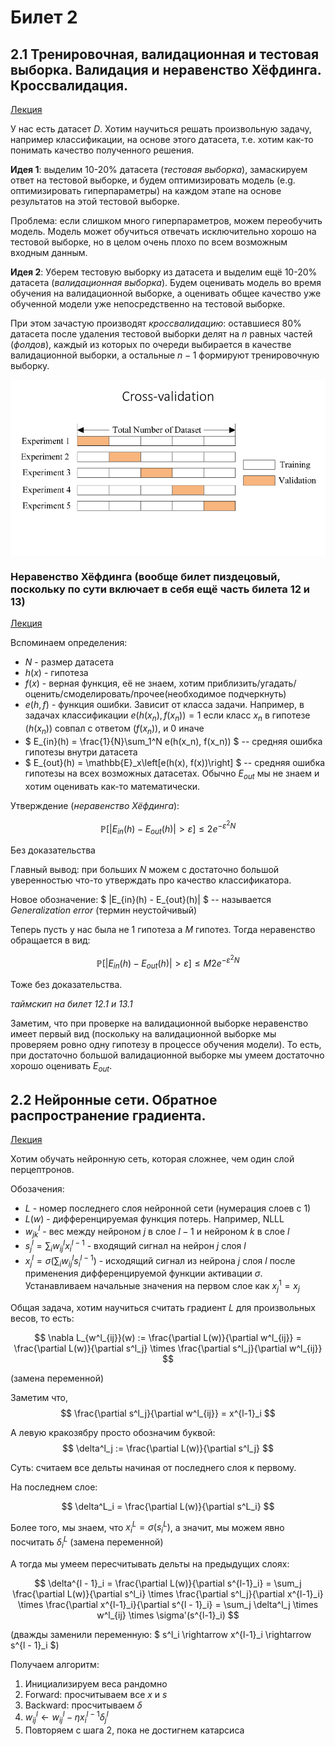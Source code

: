 # Билет 2

## 2.1 Тренировочная, валидационная и тестовая выборка. Валидация и неравенство Хёфдинга. Кроссвалидация.
[Лекция](https://youtu.be/AySw5WqkEKo?feature=shared&t=4185)

У нас есть датасет $D$. Хотим научиться решать произвольную задачу, например классификации, на основе этого датасета, т.е. хотим как-то понимать качество полученного решения.

**Идея 1**: выделим 10-20% датасета (*тестовая выборка*), замаскируем ответ на тестовой выборке, и будем оптимизировать модель (e.g. оптимизировать гиперпараметры) на каждом этапе на основе результатов на этой тестовой выборке.

Проблема: если слишком много гиперпараметров, можем переобучить модель. Модель может обучиться отвечать исключительно хорошо на тестовой выборке, но в целом очень плохо по всем возможным входным данным.

**Идея 2**: Уберем тестовую выборку из датасета и выделим ещё 10-20% датасета (*валидационная выборка*). Будем оценивать модель во время обучения на валидационной выборке, а оценивать общее качество уже обученной модели уже непосредственно на тестовой выборке.

При этом зачастую производят *кроссвалидацию*: оставшиеся 80% датасета после удаления тестовой выборки делят на $n$ равных частей (*фолдов*), каждый из которых по очереди выбирается в качестве валидационной выборки, а остальные $n - 1$ формируют тренировочную выборку.

<img src='images/2_crossvalidation.png' align="center"></img>

### Неравенство Хёфдинга (вообще билет пиздецовый, поскольку по сути включает в себя ещё часть билета 12 и 13)

[Лекция](https://youtu.be/8RM6OYFjW1g?feature=shared&t=2528)

Вспоминаем определения:

* $N$ - размер датасета
* $h(x)$ - гипотеза 
* $f(x)$ - верная функция, её не знаем, хотим приблизить/угадать/оценить/смоделировать/прочее(необходимое подчеркнуть)
* $e(h, f)$ - функция ошибки. Зависит от класса задачи. Например, в задачах классификации $e(h(x_n), f(x_n)) = 1$ если класс $x_n$ в гипотезе ($h(x_n)$) совпал с ответом ($f(x_n)$), и $0$ иначе
* $ E_{in}(h) = \frac{1}{N}\sum_1^N e(h(x_n), f(x_n)) $ -- средняя ошибка гипотезы внутри датасета
* $ E_{out}(h) = \mathbb{E}_x\left[e(h(x), f(x))\right] $ -- средняя ошибка гипотезы на всех возможных датасетах. Обычно $E_{out}$ мы не знаем и хотим оценивать как-то математически.

Утверждение (*неравенство Хёфдинга*):

$$ \mathbb{P}\left[|E_{in}(h) - E_{out}(h)| > \varepsilon \right] \leqslant 2e^{-\varepsilon^2 N} $$

Без доказательства

Главный вывод: при больших $N$ можем с достаточно большой уверенностью что-то утверждать про качество классификатора.

Новое обозначение: $ |E_{in}(h) - E_{out}(h)| $ -- называется *Generalization error* (термин неустойчивый)

Теперь пусть у нас была не 1 гипотеза а $M$ гипотез. Тогда неравенство обращается в вид:

$$ \mathbb{P}\left[|E_{in}(h) - E_{out}(h)| > \varepsilon \right] \leqslant M2e^{-\varepsilon^2 N} $$

Тоже без доказательства.

*таймскип на билет 12.1 и 13.1*

Заметим, что при проверке на валидационной выборке неравенство имеет первый вид (поскольку на валидационной выборке мы проверяем ровно одну гипотезу в процессе обучения модели). То есть, при достаточно большой валидационной выборке мы умеем достаточно хорошо оценивать $E_{out}$.


## 2.2 Нейронные сети. Обратное распространение градиента.

[Лекция](https://youtu.be/kzhP504D4v8?feature=shared&t=2540)

Хотим обучать нейронную сеть, которая сложнее, чем один слой перцептронов.

Обозачения:

* $L$ - номер последнего слоя нейронной сети (нумерация слоев с 1)
* $L(w)$ - дифференцируемая функция потерь. Например, NLLL 
* $w^l_{jk}$ - вес между нейроном $j$ в слое $l - 1$ и нейроном $k$ в слое $l$
* $s^l_j = \sum_i w^l_{ij} x^{l-1}_i$ - входящий сигнал на нейрон $j$ слоя $l$
* $x^l_j = \sigma\left(\sum_i w^l_{ij}s^{l-1}_i\right)$ - исходящий сигнал из нейрона $j$ слоя $l$ после применения дифференцируемой функции активации $\sigma$. Устанавливаем начальные значения на первом слое как $x^1_j = x_j$

Общая задача, хотим научиться считать градиент $L$ для произвольных весов, то есть:

$$ \nabla L_{w^l_{ij}}(w) := \frac{\partial L(w)}{\partial w^l_{ij}} = \frac{\partial L(w)}{\partial s^l_j} \times \frac{\partial s^l_j}{\partial w^l_{ij}} $$

(замена переменной)

Заметим что, 
$$ \frac{\partial s^l_j}{\partial w^l_{ij}} = x^{l-1}_i $$

А левую кракозябру просто обозначим буквой: 
$$ \delta^l_j := \frac{\partial L(w)}{\partial s^l_j} $$

Суть: считаем все дельты начиная от последнего слоя к первому.

На последнем слое:

$$ \delta^L_i = \frac{\partial L(w)}{\partial s^L_i} $$

Более того, мы знаем, что $x^L_i = \sigma(s^L_i)$, а значит, мы можем явно посчитать $\delta^L_i$ (замена переменной)

А тогда мы умеем пересчитывать дельты на предыдущих слоях:

$$ \delta^{l - 1}_i = \frac{\partial L(w)}{\partial s^{l-1}_i} = \sum_j \frac{\partial L(w)}{\partial s^l_i} \times \frac{\partial s^l_j}{\partial x^{l-1}_i} \times \frac{\partial x^{l-1}_i}{\partial s^{l - 1}_i} = \sum_j \delta^l_j \times w^l_{ij} \times \sigma'(s^{l-1}_i) $$

(дважды заменили переменную: $ s^l_i \rightarrow x^{l-1}_i \rightarrow s^{l - 1}_i $)

Получаем алгоритм:

1. Инициализируем веса рандомно
2. Forward: просчитываем все $x$ и $s$
3. Backward: просчитываем $\delta$
4. $w^l_{ij} \leftarrow w^l_{ij} - \eta x^{l-1}_i\delta^l_j$
5. Повторяем с шага 2, пока не достигнем катарсиса